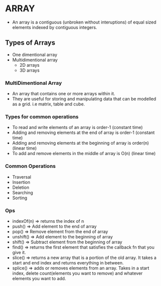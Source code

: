 # ARRAY
- An array is a contiguous (unbroken without interuptions) of equal sized elements indexed by contiguous integers.

## Types of Arrays
- One dimentional array
- Multidimentional array
    - 2D arrays
    - 3D arrays
   
### MultiDimentional Array
- An array that contains one or more arrays within it.  
- They are useful for storing and manipulating data that can be modelled as a grid. i.e matrix, table and cube.

### Types for common operations
- To read and write elements of an array is order-1 (constant time)
- Adding and removing elements at the end of array is order-1 (constant time)
- Adding and removing elements at the beginning of array is order(n) (linear time)
- To add and remove elements in the middle of array is O(n) (linear time)

### Common Operations

- Traversal
- Insertion
- Deletion
- Searching
- Sorting

### Ops
- indexOf(n) => returns the index of n
- push() => Add element to the end of array
- pop() => Remove element from the end of array
- unshift() => Add element to the beginning of array
- shift() => Subtract element from the beginning of array
- find() => returns the first element that satisfies the callback fn that you give it.
- slice() => returns a new array that is a portion of the old array. It takes a start and end index and returns everything in between.
- splice() => adds or removes elements from an array. Takes in a start index, delete count(elements you want to remove) and whatever elements you want to add.